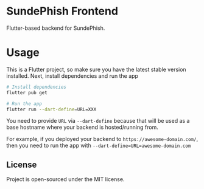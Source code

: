 # SundePhish Frontend

Flutter-based backend for SundePhish.

# Usage

This is a Flutter project, so make sure you have the latest stable version installed. Next, install dependencies and run the app

```bash
# Install dependencies
flutter pub get

# Run the app
flutter run --dart-define=URL=XXX
```

You need to provide `URL` via `--dart-define` because that will be used as a base hostname where your backend is hosted/running from.

For example, if you deployed your backend to `https://awesome-domain.com/`, then you need to run the app with `--dart-define=URL=awesome-domain.com`

## License

Project is open-sourced under the MIT license.
